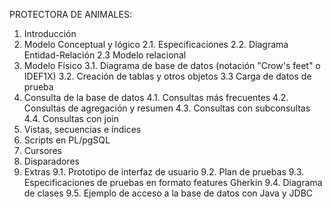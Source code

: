 PROTECTORA DE ANIMALES:

 1. Introducción
 2. Modelo Conceptual y lógico
    2.1. Especificaciones
    2.2. Diagrama Entidad-Relación
    2.3 Modelo relacional
 3. Modelo Físico
    3.1. Diagrama de base de datos (notación "Crow's feet" o IDEF1X)
    3.2. Creación de tablas y otros objetos
    3.3  Carga de datos de prueba
 4. Consulta de la base de datos
    4.1. Consultas más frecuentes
    4.2. Consultas de agregación y resumen
    4.3. Consultas con subconsultas
    4.4. Consultas con join
 5. Vistas, secuencias e índices
 6. Scripts en PL/pgSQL
 7. Cursores
 8. Disparadores
 9. Extras
    9.1. Prototipo de interfaz de usuario
    9.2. Plan de pruebas
    9.3. Especificaciones de pruebas en formato features Gherkin 
    9.4. Diagrama de clases
    9.5. Ejemplo de acceso a la base de datos con Java y JDBC  
 
 
